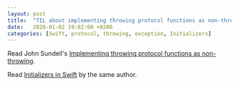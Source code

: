 ```yaml
---
layout: post
title:  "TIL about implementing throwing protocol functions as non-throwing in Swift"
date:   2020-01-02 19:02:00 +0200
categories: [Swift, protocol, throwing, exception, Initializers]
---
```

Read John Sundell's [Implementing throwing protocol functions as non-throwing](https://www.swiftbysundell.com/tips/implementing-throwing-protocol-functions-as-non-throwing/).

Read [Initializers in Swift](https://www.swiftbysundell.com/articles/initializers-in-swift/) by the same author.
